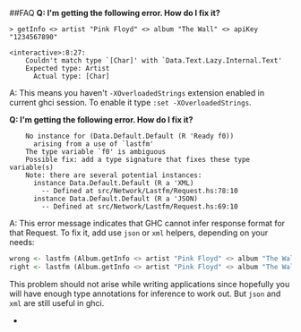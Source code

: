 ##FAQ
**Q: I'm getting the following error. How do I fix it?**
```
> getInfo <> artist "Pink Floyd" <> album "The Wall" <> apiKey "1234567890"

<interactive>:8:27:
    Couldn't match type `[Char]' with `Data.Text.Lazy.Internal.Text'
    Expected type: Artist
      Actual type: [Char]
```
A: This means you haven't `-XOverloadedStrings` extension enabled in current ghci session.
To enable it type `:set -XOverloadedStrings`.

**Q: I'm getting the following error. How do I fix it?**
```
    No instance for (Data.Default.Default (R 'Ready f0))
      arising from a use of `lastfm'
    The type variable `f0' is ambiguous
    Possible fix: add a type signature that fixes these type variable(s)
    Note: there are several potential instances:
      instance Data.Default.Default (R a 'XML)
        -- Defined at src/Network/Lastfm/Request.hs:78:10
      instance Data.Default.Default (R a 'JSON)
        -- Defined at src/Network/Lastfm/Request.hs:69:10
```
A: This error message indicates that GHC cannot infer response format for that Request. 
To fix it, add use `json` or `xml` helpers, depending on your needs:

```haskell
wrong <- lastfm (Album.getInfo <> artist "Pink Floyd" <> album "The Wall" <> apiKey "1234567890")
right <- lastfm (Album.getInfo <> artist "Pink Floyd" <> album "The Wall" <> apiKey "1234567890" <> json)
```
This problem should not arise while writing applications since hopefully you will have enough
type annotations for inference to work out. But `json` and `xml` are still useful in ghci.

-
